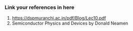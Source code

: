 ### Link your references in here
1. https://dspmuranchi.ac.in/pdf/Blog/Lec10.pdf
2. Semiconductor Physics and Devices by Donald Neamen

